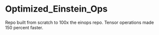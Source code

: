 # Optimized_Einstein_Ops
Repo built from scratch to 100x the einops repo. Tensor operations made 150 percent faster.
